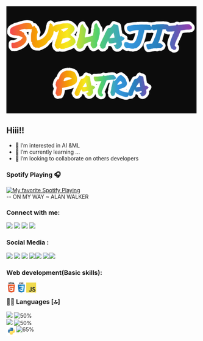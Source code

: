 <img src="https://raw.githubusercontent.com/subhajit4980/myname/main/InShot_20210719_220925169.jpg" alt="My favorite Spotify Playing" height="280" />

## Hiii!!

- 👀 I’m interested in AI &ML
- 🌱 I’m currently learning ...
- 💞️ I’m looking to collaborate on others developers

### Spotify Playing 🎧

[<img src="https://i.pinimg.com/564x/3d/50/8d/3d508d6a79eae336df8629c89eafaaf2.jpg" alt="My favorite Spotify Playing" width="350" />](https://open.spotify.com/album/1bcvtuHyO79DNAOOhHEkEm?highlight=spotify:track:4n7jnSxVLd8QioibtTDBDq)
<br>
-- ON MY WAY ~ ALAN WALKER


### Connect with me:

<img src="https://img.shields.io/badge/WhatsApp-25D366?style=for-the-badge&logo=whatsapp&logoColor=white" /> <img src="https://img.shields.io/badge/Telegram-2CA5E0?style=for-the-badge&logo=telegram&logoColor=white" /> <img src="https://img.shields.io/badge/Gmail-D14836?style=for-the-badge&logo=gmail&logoColor=white" /> <img src="https://img.shields.io/badge/Messenger-00B2FF?style=for-the-badge&logo=messenger&logoColor=white" /> 
<br />
### Social Media :
<img src="https://img.shields.io/badge/Facebook-1877F2?style=for-the-badge&logo=facebook&logoColor=white" /> <img src="https://img.shields.io/badge/Instagram-E4405F?style=for-the-badge&logo=instagram&logoColor=white" /> [<img src="https://img.shields.io/badge/LinkedIn-0077B5?style=for-the-badge&logo=linkedin&logoColor=white" />](https://www.linkedin.com/in/subhajit-patra-03736a200/) <img src="https://img.shields.io/badge/GitHub-100000?style=for-the-badge&logo=github&logoColor=white" /><img src="https://img.shields.io/badge/Reddit-FF4500?style=for-the-badge&logo=reddit&logoColor=white" /> <img src="https://img.shields.io/badge/Quora-%23B92B27.svg?&style=for-the-badge&logo=Quora&logoColor=white" /><img src="https://img.shields.io/badge/-Sololearn-3a464b?style=for-the-badge&logo=Sololearn&logoColor=white" />
<br>
<!-- ### 👩‍💻 Languages [🔝](#welcome-badges-4-readmemd-profile) -->
### Web development(Basic skills):
[<img align="left" alt="HTML5" width="26px" src="https://raw.githubusercontent.com/github/explore/80688e429a7d4ef2fca1e82350fe8e3517d3494d/topics/html/html.png" />](https://www.w3schools.com/html/default.asp)
[<img align="left" alt="CSS3" width="26px" src="https://raw.githubusercontent.com/github/explore/80688e429a7d4ef2fca1e82350fe8e3517d3494d/topics/css/css.png" />](https://www.w3schools.com/css/)
[<img align="left" alt="JavaScript" width="26px" src="https://raw.githubusercontent.com/github/explore/80688e429a7d4ef2fca1e82350fe8e3517d3494d/topics/javascript/javascript.png" />]()<br>
### 👩‍💻 Languages [🔝]
[<img src="https://img.shields.io/badge/C-00599C?style=for-the-badge&logo=c&logoColor=white" />]()                     ![50%](https://progress-bar.dev/50)
<br>
[<img src="https://img.shields.io/badge/C%2B%2B-00599C?style=for-the-badge&logo=c%2B%2B&logoColor=white" />]()   ![50%](https://progress-bar.dev/50)
<br>
[<img align="left" alt="GitHub" width="26px" src="https://raw.githubusercontent.com/github/explore/78df643247d429f6cc873026c0622819ad797942/topics/python/python.png" />]()                                  ![65%](https://progress-bar.dev/65)


<!---
subhajit4980/subhajit4980 is a ✨ special ✨ repository because its `README.md` (this file) appears on your GitHub profile.
You can click the Preview link to take a look at your changes.
--->
